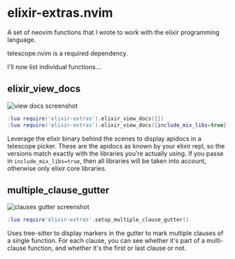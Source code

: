 # elixir-extras.nvim

A set of neovim functions that I wrote to work with the elixir programming language.

telescope.nvim is a required dependency.

I'll now list individual functions...

## elixir_view_docs

![view docs screenshot](https://raw.githubusercontent.com/wiki/emmanueltouzery/elixir-extras.nvim/apidocs.png)

```lua
:lua require('elixir-extras').elixir_view_docs({})
:lua require('elixir-extras').elixir_view_docs({include_mix_libs=true})
```

Leverage the elixir binary behind the scenes to display apidocs in a telescope picker. These are the apidocs as known by your elixir repl, so the versions match exactly with the libraries you're actually using. If you passe in `include_mix_libs=true`, then all libraries will be taken into account, otherwise only elixir core libraries.

## multiple_clause_gutter

![clauses gutter screenshot](https://raw.githubusercontent.com/wiki/emmanueltouzery/elixir-extras.nvim/gutter_clauses.png)

```lua
:lua require'elixir-extras'.setup_multiple_clause_gutter()
```

Uses tree-sitter to display markers in the gutter to mark multiple clauses of a single function. For each clause, you can see whether it's part of a multi-clause function, and whether it's the first or last clause or not.
